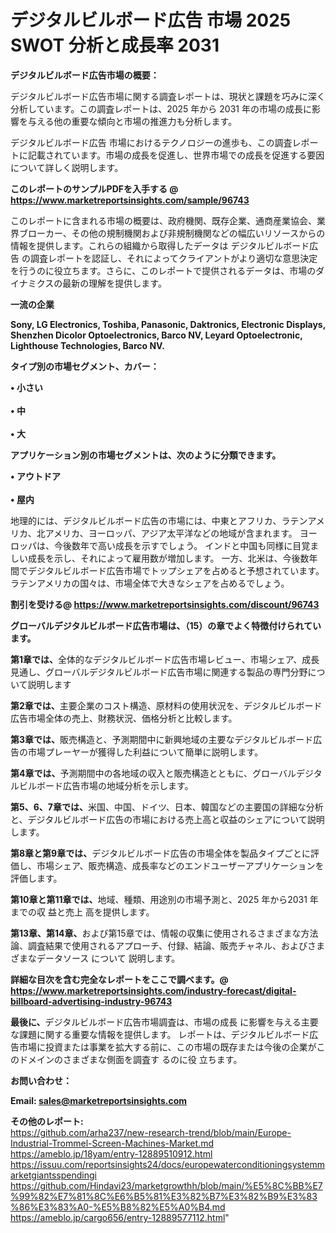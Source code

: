 # デジタルビルボード広告 市場 2025 SWOT 分析と成長率 2031

<strong><b>デジタルビルボード広告市場の概要：</b></strong>

デジタルビルボード広告市場に関する調査レポートは、現状と課題を巧みに深く分析しています。この調査レポートは、2025 年から 2031 年の市場の成長に影響を与える他の重要な傾向と市場の推進力も分析します。

デジタルビルボード広告 市場におけるテクノロジーの進歩も、この調査レポートに記載されています。市場の成長を促進し、世界市場での成長を促進する要因について詳しく説明します。

<strong>このレポートのサンプルPDFを入手する @ <a href=https://www.marketreportsinsights.com/sample/96743>https://www.marketreportsinsights.com/sample/96743</a></strong>

このレポートに含まれる市場の概要は、政府機関、既存企業、通商産業協会、業界ブローカー、その他の規制機関および非規制機関などの幅広いリソースからの情報を提供します。これらの組織から取得したデータは デジタルビルボード広告 の調査レポートを認証し、それによってクライアントがより適切な意思決定を行うのに役立ちます。さらに、このレポートで提供されるデータは、市場のダイナミクスの最新の理解を提供します。

<strong>一流の企業</strong>

<strong><b>Sony, LG Electronics, Toshiba, Panasonic, Daktronics, Electronic Displays, Shenzhen Dicolor Optoelectronics, Barco NV, Leyard Optoelectronic, Lighthouse Technologies, Barco NV.</b></strong>

<strong><b>タイプ別の市場セグメント、カバー：</b></strong>

<strong>• 小さい<br><br>• 中<br><br>• 大</strong>

<strong><b>アプリケーション別の市場セグメントは、次のように分類できます。</b></strong>

<strong>• アウトドア<br><br>• 屋内</strong>

 地理的には、デジタルビルボード広告の市場には、中東とアフリカ、ラテンアメリカ、北アメリカ、ヨーロッパ、アジア太平洋などの地域が含まれます。 ヨーロッパは、今後数年で高い成長を示すでしょう。 インドと中国も同様に目覚ましい成長を示し、それによって雇用数が増加します。 一方、北米は、今後数年間でデジタルビルボード広告市場でトップシェアを占めると予想されています。 ラテンアメリカの国々は、市場全体で大きなシェアを占めるでしょう。

<strong>割引を受ける@ <a href=https://www.marketreportsinsights.com/discount/96743>https://www.marketreportsinsights.com/discount/96743</a></strong>

<strong><b>グローバルデジタルビルボード広告市場は、（15）の章でよく特徴付けられています。</b></strong>

<strong><b>第</b></strong><strong><b>1章では、</b></strong>全体的なデジタルビルボード広告市場レビュー、市場シェア、成長見通し、グローバルデジタルビルボード広告市場に関連する製品の専門分野について説明します

<strong><b>第2章では、</b></strong>主要企業のコスト構造、原材料の使用状況を、デジタルビルボード広告市場全体の売上、財務状況、価格分析と比較します。

<strong><b>第3章では、</b></strong>販売構造と、予測期間中に新興地域の主要なデジタルビルボード広告の市場プレーヤーが獲得した利益について簡単に説明します。

<strong><b>第4章では、</b></strong>予測期間中の各地域の収入と販売構造とともに、グローバルデジタルビルボード広告市場の地域分析を示します。

<strong><b>第5、6、7章では、</b></strong>米国、中国、ドイツ、日本、韓国などの主要国の詳細な分析と、デジタルビルボード広告の市場における売上高と収益のシェアについて説明します。

<strong><b>第8章と第9章では、</b></strong>デジタルビルボード広告の市場全体を製品タイプごとに評価し、市場シェア、販売構造、成長率などのエンドユーザーアプリケーションを評価します。

<strong><b>第10章と第11章では、</b></strong>地域、種類、用途別の市場予測と、2025 年から2031 年までの収 益と売上 高を提供します。

<strong><b>第13章、第14章、</b></strong>および第15章では、情報の収集に使用されるさまざまな方法論、調査結果で使用されるアプローチ、付録、結論、販売チャネル、およびさまざまなデータソース について 説明します。

<strong>詳細な目次を含む完全なレポートをここで調べます。@ <a href=https://www.marketreportsinsights.com/industry-forecast/digital-billboard-advertising-industry-96743>https://www.marketreportsinsights.com/industry-forecast/digital-billboard-advertising-industry-96743</a></strong>

<strong><b>最後に、</b></strong>デジタルビルボード広告市場調査は、市場の成長 に影響を</a>与える主要な課題に関する重要な情報を提供します。 レポートは、デジタルビルボード広告市場に投資または事業を拡大する前に、この市場の既存または今後の企業がこのドメインのさまざまな側面を調査す るのに役 立ちます。

<strong><b>お問い合わせ：</b></strong>

<strong>Email: </strong><a href=mailto:sales@marketreportsinsights.com><strong>sales@marketreportsinsights.com</strong></a>

<strong>その他のレポート:</strong>
<br>
<a href=https://github.com/arha237/new-research-trend/blob/main/Europe-Industrial-Trommel-Screen-Machines-Market.md>https://github.com/arha237/new-research-trend/blob/main/Europe-Industrial-Trommel-Screen-Machines-Market.md</a>
<br>
<a href=https://ameblo.jp/18yam/entry-12889510912.html>https://ameblo.jp/18yam/entry-12889510912.html</a>
<br>
<a href=https://issuu.com/reportsinsights24/docs/europewaterconditioningsystemmarketgiantsspendingi>https://issuu.com/reportsinsights24/docs/europewaterconditioningsystemmarketgiantsspendingi</a>
<br>
<a href=https://github.com/Hindavi23/marketgrowthh/blob/main/%E5%8C%BB%E7%99%82%E7%81%8C%E6%B5%81%E3%82%B7%E3%82%B9%E3%83%86%E3%83%A0-%E5%B8%82%E5%A0%B4.md>https://github.com/Hindavi23/marketgrowthh/blob/main/%E5%8C%BB%E7%99%82%E7%81%8C%E6%B5%81%E3%82%B7%E3%82%B9%E3%83%86%E3%83%A0-%E5%B8%82%E5%A0%B4.md</a>
<br>
<a href=https://ameblo.jp/cargo656/entry-12889577112.html>https://ameblo.jp/cargo656/entry-12889577112.html</a>"
